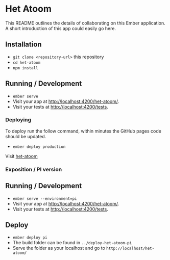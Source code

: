 # Het Atoom

This README outlines the details of collaborating on this Ember application.
A short introduction of this app could easily go here.

## Installation

* `git clone <repository-url>` this repository
* `cd het-atoom`
* `npm install`

## Running / Development

* `ember serve`
* Visit your app at [http://localhost:4200/het-atoom/](http://localhost:4200/het-atoom/).
* Visit your tests at [http://localhost:4200/tests](http://localhost:4200/tests).

### Deploying

To deploy run the follow command, within minutes the GitHub pages code should be updated.
* `ember deploy production`

Visit [het-atoom](https://harmvandeven.github.io/het-atoom/)


### Exposition / PI version

## Running / Development
* `ember serve --environment=pi`
* Visit your app at [http://localhost:4200/het-atoom/](http://localhost:4200/het-atoom/).
* Visit your tests at [http://localhost:4200/tests](http://localhost:4200/tests).

## Deploy
* `ember deploy pi`
* The build folder can be found in `../deploy-het-atoom-pi`
* Serve the folder as your localhost and go to `http://localhost/het-atoom/`